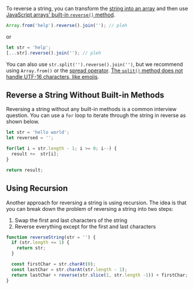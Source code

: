 To reverse a string, you can transform the [string into an array](/tutorials/fundamentals/convert-string-to-array) and then use [JavaScript arrays' built-in `reverse()` method](https://developer.mozilla.org/en-US/docs/Web/JavaScript/Reference/Global_Objects/Array/reverse).

```javascript
Array.from('help').reverse().join(''); // pleh
```

or

```javascript
let str = 'help';
[...str].reverse().join(''); // pleh
```

You can also use `str.split('').reverse().join('')`, but we recommend using `Array.from()` or the [spread operator](https://developer.mozilla.org/en-US/docs/Web/JavaScript/Reference/Operators/Spread_syntax).
[The `split()` method does not handle UTF-16 characters, like emojis](/tutorials/fundamentals/convert-string-to-array).

## Reverse a String Without Built-in Methods

Reversing a string without any built-in methods is a common interview question.
You can use a `for` loop to iterate through the string in reverse as shown below.

```javascript
let str = 'hello world';
let reversed = '';

for(let i = str.length - 1; i >= 0; i--) {
  result +=  str[i];
}

return result;
```

## Using Recursion

Another approach for reversing a string is using recursion.
The idea is that you can break down the problem of reversing a string into two steps:

1) Swap the first and last characters of the string
2) Reverse everything except for the first and last characters

```javascript
function reverseString(str = '') {
  if (str.length <= 1) {
    return str;
  }

  const firstChar = str.charAt(0);
  const lastChar = str.charAt(str.length - 1);
  return lastChar + reverse(str.slice(1, str.length -1)) + firstChar;
}
```
